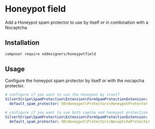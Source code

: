 # Honeypot field

Add a Honeypot spam protector to use by itself or in combination with a Nocaptcha.

## Installation

```bash
composer require xddesigners/honeypotfield
```

## Usage

Configure the honeypot spam protector by itself or with the nocapcha protector.

```yml
# configure if you want to use the honeypot by itself
SilverStripe\SpamProtection\Extension\FormSpamProtectionExtension:
  default_spam_protector: XD\Honeypot\Protectors\HoneypotProtector

# configure if you want to use both capcha and honeypot protection
SilverStripe\SpamProtection\Extension\FormSpamProtectionExtension:
  default_spam_protector: XD\Honeypot\Protectors\NocaptchaProtector
```
